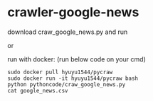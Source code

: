 # crawler-google-news

download craw_google_news.py and run


or 


run with docker: (run below code on your cmd)

	sudo docker pull hyuyu1544/pycraw
	sudo docker run -it hyuyu1544/pycraw bash
	python pythoncode/craw_google_news.py
	cat google_news.csv
